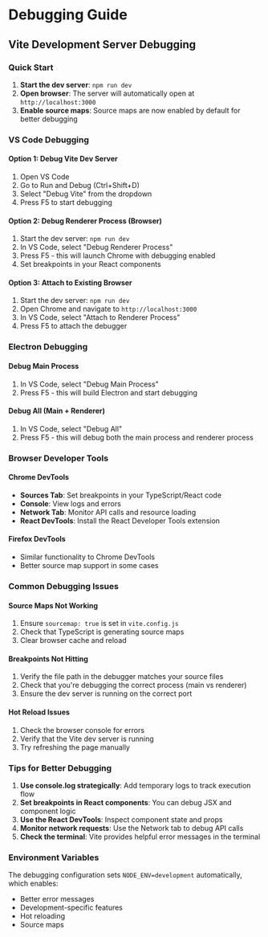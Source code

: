 # Debugging Guide

## Vite Development Server Debugging

### Quick Start

1. **Start the dev server**: `npm run dev`
2. **Open browser**: The server will automatically open at `http://localhost:3000`
3. **Enable source maps**: Source maps are now enabled by default for better debugging

### VS Code Debugging

#### Option 1: Debug Vite Dev Server

1. Open VS Code
2. Go to Run and Debug (Ctrl+Shift+D)
3. Select "Debug Vite" from the dropdown
4. Press F5 to start debugging

#### Option 2: Debug Renderer Process (Browser)

1. Start the dev server: `npm run dev`
2. In VS Code, select "Debug Renderer Process"
3. Press F5 - this will launch Chrome with debugging enabled
4. Set breakpoints in your React components

#### Option 3: Attach to Existing Browser

1. Start the dev server: `npm run dev`
2. Open Chrome and navigate to `http://localhost:3000`
3. In VS Code, select "Attach to Renderer Process"
4. Press F5 to attach the debugger

### Electron Debugging

#### Debug Main Process

1. In VS Code, select "Debug Main Process"
2. Press F5 - this will build Electron and start debugging

#### Debug All (Main + Renderer)

1. In VS Code, select "Debug All"
2. Press F5 - this will debug both the main process and renderer process

### Browser Developer Tools

#### Chrome DevTools

- **Sources Tab**: Set breakpoints in your TypeScript/React code
- **Console**: View logs and errors
- **Network Tab**: Monitor API calls and resource loading
- **React DevTools**: Install the React Developer Tools extension

#### Firefox DevTools

- Similar functionality to Chrome DevTools
- Better source map support in some cases

### Common Debugging Issues

#### Source Maps Not Working

1. Ensure `sourcemap: true` is set in `vite.config.js`
2. Check that TypeScript is generating source maps
3. Clear browser cache and reload

#### Breakpoints Not Hitting

1. Verify the file path in the debugger matches your source files
2. Check that you're debugging the correct process (main vs renderer)
3. Ensure the dev server is running on the correct port

#### Hot Reload Issues

1. Check the browser console for errors
2. Verify that the Vite dev server is running
3. Try refreshing the page manually

### Tips for Better Debugging

1. **Use console.log strategically**: Add temporary logs to track execution flow
2. **Set breakpoints in React components**: You can debug JSX and component logic
3. **Use the React DevTools**: Inspect component state and props
4. **Monitor network requests**: Use the Network tab to debug API calls
5. **Check the terminal**: Vite provides helpful error messages in the terminal

### Environment Variables

The debugging configuration sets `NODE_ENV=development` automatically, which enables:

- Better error messages
- Development-specific features
- Hot reloading
- Source maps
